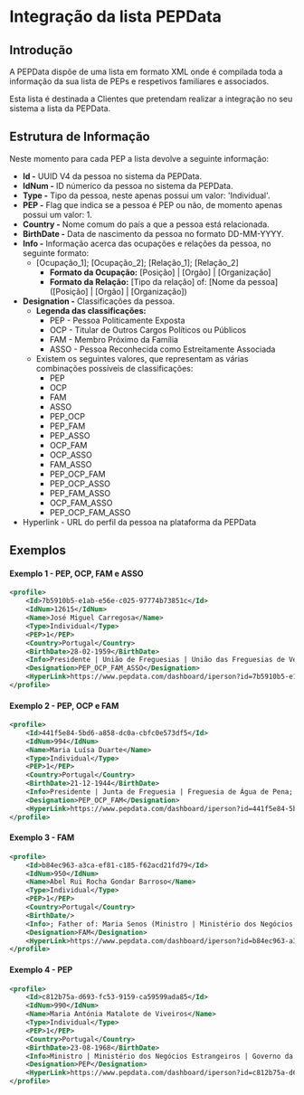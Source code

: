 # Integração da lista PEPData

## Introdução

A PEPData dispõe de uma lista em formato XML onde é compilada toda a informação da sua lista de PEPs e respetivos familiares e associados.

Esta lista é destinada a Clientes que pretendam realizar a integração no seu sistema a lista da PEPData.

## Estrutura de Informação

Neste momento para cada PEP a lista devolve a seguinte informação:

* **Id -** UUID V4 da pessoa no sistema da PEPData.
* **IdNum -** ID númerico da pessoa no sistema da PEPData.
* **Type -** Tipo da pessoa, neste apenas possui um valor: 'Individual'.
* **PEP -** Flag que indica se a pessoa é PEP ou não, de momento apenas possui um valor: 1.
* **Country -** Nome comum do país a que a pessoa está relacionada.
* **BirthDate -**  Data de nascimento da pessoa no formato DD-MM-YYYY.
* **Info -** Informação acerca das ocupações e relações da pessoa, no seguinte formato:
  * \[Ocupação\_1]; \[Ocupação\_2]; \[Relação\_1]; \[Relação\_2]
    * **Formato da Ocupação:** \[Posição] | \[Orgão] | \[Organização]
    * **Formato da Relação:** \[Tipo da relação] of: \[Nome da pessoa] (\[Posição] | \[Orgão] | \[Organização])
* **Designation -** Classificações da pessoa.&#x20;
  * **Legenda das classificações:**
    * PEP - Pessoa Politicamente Exposta
    * OCP - Titular de Outros Cargos Políticos ou Públicos
    * FAM - Membro Próximo da Família
    * ASSO - Pessoa Reconhecida como Estreitamente Associada
  * Existem os seguintes valores, que representam as várias combinações possíveis de classificações:&#x20;
    * PEP
    * OCP&#x20;
    * FAM&#x20;
    * ASSO&#x20;
    * PEP\_OCP&#x20;
    * PEP\_FAM&#x20;
    * PEP\_ASSO&#x20;
    * OCP\_FAM&#x20;
    * OCP\_ASSO&#x20;
    * FAM\_ASSO&#x20;
    * PEP\_OCP\_FAM&#x20;
    * PEP\_OCP\_ASSO&#x20;
    * PEP\_FAM\_ASSO&#x20;
    * OCP\_FAM\_ASSO&#x20;
    * PEP\_OCP\_FAM\_ASSO
* Hyperlink - URL do perfil da pessoa na plataforma da PEPData

## Exemplos

#### Exemplo 1 -  PEP, OCP, FAM e ASSO

```xml
<profile>
	<Id>7b5910b5-e1ab-e56e-c025-97774b73851c</Id>
	<IdNum>12615</IdNum>
	<Name>José Miguel Carregosa</Name>
	<Type>Individual</Type>
	<PEP>1</PEP>
	<Country>Portugal</Country>
	<BirthDate>28-02-1959</BirthDate>
	<Info>Presidente | União de Freguesias | União das Freguesias de Verim, Friande e Ajude; Membro | Direção | E.P.A.V.E. - Escola Profissional do Alto Ave, E.M.; Sibling's Spouse of: Maria da Conceição Lourenço (JUIZ CONSELHEIRO | Secção de Contencioso Administrativo | S.T.A. - Supremo Tribunal Administrativo); Associate of: Idalina das Neves Nunes Lucas (Diretor | Direção | E.P.A.V.E. - Escola Profissional do Alto Ave, E.M.; Vereador | CÂMARA MUNICIPAL | Município de Guimarães | Beneficial Owner of company with VAT number: PT123456789)</Info>
	<Designation>PEP_OCP_FAM_ASSO</Designation>
	<HyperLink>https://www.pepdata.com/dashboard/iperson?id=7b5910b5-e1ab-e56e-c025-97774b73851c</HyperLink>
</profile>
```

#### Exemplo 2 - PEP, OCP e FAM

```xml
<profile>
	<Id>441f5e84-5bd6-a858-dc0a-cbfc0e573df5</Id>
	<IdNum>994</IdNum>
	<Name>Maria Luísa Duarte</Name>
	<Type>Individual</Type>
	<PEP>1</PEP>
	<Country>Portugal</Country>
	<BirthDate>21-12-1944</BirthDate>
	<Info>Presidente | Junta de Freguesia | Freguesia de Água de Pena; Membro | Comissão Regional | PS Madeira; Sibling of: António José Morgado Couchinho (Membro | Comissão Regional | PS Madeira)</Info>
	<Designation>PEP_OCP_FAM</Designation>
	<HyperLink>https://www.pepdata.com/dashboard/iperson?id=441f5e84-5bd6-a858-dc0a-cbfc0e573df5</HyperLink>
</profile>
```

#### Exemplo 3 - FAM

```xml
<profile>
	<Id>b84ec963-a3ca-ef81-c185-f62acd21fd79</Id>
	<IdNum>950</IdNum>
	<Name>Abel Rui Rocha Gondar Barroso</Name>
	<Type>Individual</Type>
	<PEP>1</PEP>
	<Country>Portugal</Country>
	<BirthDate/>
	<Info>; Father of: Maria Senos (Ministro | Ministério dos Negócios Estrangeiros | Governo da República Portuguesa)</Info>
	<Designation>FAM</Designation>
	<HyperLink>https://www.pepdata.com/dashboard/iperson?id=b84ec963-a3ca-ef81-c185-f62acd21fd79</HyperLink>
</profile>
```

#### Exemplo 4 - PEP

```xml
<profile>
	<Id>c812b75a-d693-fc53-9159-ca59599ada85</Id>
	<IdNum>990</IdNum>
	<Name>Maria Antónia Matalote de Viveiros</Name>
	<Type>Individual</Type>
	<PEP>1</PEP>
	<Country>Portugal</Country>
	<BirthDate>23-08-1968</BirthDate>
	<Info>Ministro | Ministério dos Negócios Estrangeiros | Governo da República Portuguesa</Info>
	<Designation>PEP</Designation>
	<HyperLink>https://www.pepdata.com/dashboard/iperson?id=c812b75a-d693-fc53-9159-ca59599ada85</HyperLink>
</profile>
```
